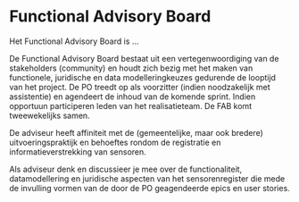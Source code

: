 # Functional Advisory Board

Het Functional Advisory Board is ...

De Functional Advisory Board bestaat uit een vertegenwoordiging van de stakeholders (community) en houdt zich bezig met het maken van functionele, juridische en data modelleringkeuzes gedurende de looptijd van het project. De PO treedt op als voorzitter (indien noodzakelijk met assistentie) en agendeert de inhoud van de komende sprint. Indien opportuun participeren leden van het realisatieteam. De FAB komt tweewekelijks samen.  

De adviseur heeft affiniteit met de (gemeentelijke, maar ook bredere) uitvoeringspraktijk en behoeftes rondom de registratie en informatieverstrekking van sensoren. 

Als adviseur denk en discussieer je mee over de functionaliteit, datamodellering en juridische aspecten van het sensorenregister die mede de invulling vormen van de door de PO geagendeerde epics en user stories.  
